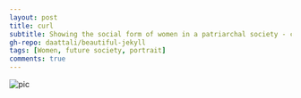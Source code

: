 ```yaml
---
layout: post
title: curl
subtitle: Showing the social form of women in a patriarchal society - curly, helpless, and coerced by male desires.
gh-repo: daattali/beautiful-jekyll
tags: [Women, future society, portrait]
comments: true
---
```


![pic](https://kexin-lee.github.io/assets/img/1.png)
